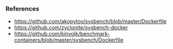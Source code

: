 ### References
- https://github.com/akopytov/sysbench/blob/master/Dockerfile
- https://github.com/zyclonite/sysbench-docker
- https://github.com/kinvolk/benchmark-containers/blob/master/sysbench/Dockerfile
